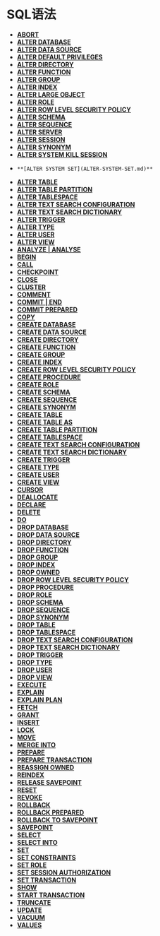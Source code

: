# SQL语法<a name="ZH-CN_TOPIC_0242370516"></a>

-   **[ABORT](ABORT.md)**  
-   **[ALTER DATABASE](ALTER-DATABASE.md)**  
-   **[ALTER DATA SOURCE](ALTER-DATA-SOURCE.md)**  
-   **[ALTER DEFAULT PRIVILEGES](ALTER-DEFAULT-PRIVILEGES.md)**  
-   **[ALTER DIRECTORY](ALTER-DIRECTORY.md)**  
-   **[ALTER FUNCTION](ALTER-FUNCTION.md)**  
-   **[ALTER GROUP](ALTER-GROUP.md)**  
-   **[ALTER INDEX](ALTER-INDEX.md)**  
-   **[ALTER LARGE OBJECT](ALTER-LARGE-OBJECT.md)**  
-   **[ALTER ROLE](ALTER-ROLE.md)**  
-   **[ALTER ROW LEVEL SECURITY POLICY](ALTER-ROW-LEVEL-SECURITY-POLICY.md)**  
-   **[ALTER SCHEMA](ALTER-SCHEMA.md)**  
-   **[ALTER SEQUENCE](ALTER-SEQUENCE.md)** 
-    **[ALTER SERVER](ALTER-SERVER.md)** 
-   **[ALTER SESSION](ALTER-SESSION.md)**  
-   **[ALTER SYNONYM](ALTER-SYNONYM.md)**  
-   **[ALTER SYSTEM KILL SESSION](ALTER-SYSTEM-KILL-SESSION.md)**
-     **[ALTER SYSTEM SET](ALTER-SYSTEM-SET.md)**
-   **[ALTER TABLE](ALTER-TABLE.md)**  
-   **[ALTER TABLE PARTITION](ALTER-TABLE-PARTITION.md)**  
-   **[ALTER TABLESPACE](ALTER-TABLESPACE.md)**  
-   **[ALTER TEXT SEARCH CONFIGURATION](ALTER-TEXT-SEARCH-CONFIGURATION.md)**  
-   **[ALTER TEXT SEARCH DICTIONARY](ALTER-TEXT-SEARCH-DICTIONARY.md)**  
-   **[ALTER TRIGGER](ALTER-TRIGGER.md)**  
-   **[ALTER TYPE](ALTER-TYPE.md)**  
-   **[ALTER USER](ALTER-USER.md)**  
-   **[ALTER VIEW](ALTER-VIEW.md)**  
-   **[ANALYZE | ANALYSE](ANALYZE-ANALYSE.md)**  
-   **[BEGIN](BEGIN.md)**  
-   **[CALL](CALL.md)**  
-   **[CHECKPOINT](CHECKPOINT.md)**  
-   **[CLOSE](CLOSE.md)**  
-   **[CLUSTER](CLUSTER.md)**  
-   **[COMMENT](COMMENT.md)**  
-   **[COMMIT | END](COMMIT-END.md)**  
-   **[COMMIT PREPARED](COMMIT-PREPARED.md)**  
-   **[COPY](COPY.md)**  
-   **[CREATE DATABASE](CREATE-DATABASE.md)**  
-   **[CREATE DATA SOURCE](CREATE-DATA-SOURCE.md)**  
-   **[CREATE DIRECTORY](CREATE-DIRECTORY.md)**  
-   **[CREATE FUNCTION](CREATE-FUNCTION.md)**  
-   **[CREATE GROUP](CREATE-GROUP.md)**  
-   **[CREATE INDEX](CREATE-INDEX.md)**  
-   **[CREATE ROW LEVEL SECURITY POLICY](CREATE-ROW-LEVEL-SECURITY-POLICY.md)**  
-   **[CREATE PROCEDURE](CREATE-PROCEDURE.md)**  
-   **[CREATE ROLE](CREATE-ROLE.md)**  
-   **[CREATE SCHEMA](CREATE-SCHEMA.md)**  
-   **[CREATE SEQUENCE](CREATE-SEQUENCE.md)**  
-   **[CREATE SYNONYM](CREATE-SYNONYM.md)**  
-   **[CREATE TABLE](CREATE-TABLE.md)**  
-   **[CREATE TABLE AS](CREATE-TABLE-AS.md)**  
-   **[CREATE TABLE PARTITION](CREATE-TABLE-PARTITION.md)**  
-   **[CREATE TABLESPACE](CREATE-TABLESPACE.md)**  
-   **[CREATE TEXT SEARCH CONFIGURATION](CREATE-TEXT-SEARCH-CONFIGURATION.md)**  
-   **[CREATE TEXT SEARCH DICTIONARY](CREATE-TEXT-SEARCH-DICTIONARY.md)**  
-   **[CREATE TRIGGER](CREATE-TRIGGER.md)**  
-   **[CREATE TYPE](CREATE-TYPE.md)**  
-   **[CREATE USER](CREATE-USER.md)**  
-   **[CREATE VIEW](CREATE-VIEW.md)**  
-   **[CURSOR](CURSOR.md)**  
-   **[DEALLOCATE](DEALLOCATE.md)**  
-   **[DECLARE](DECLARE.md)**  
-   **[DELETE](DELETE.md)**  
-   **[DO](DO.md)**  
-   **[DROP DATABASE](DROP-DATABASE.md)**  
-   **[DROP DATA SOURCE](DROP-DATA-SOURCE.md)**  
-   **[DROP DIRECTORY](DROP-DIRECTORY.md)**  
-   **[DROP FUNCTION](DROP-FUNCTION.md)**  
-   **[DROP GROUP](DROP-GROUP.md)**  
-   **[DROP INDEX](DROP-INDEX.md)**  
-   **[DROP OWNED](DROP-OWNED.md)**  
-   **[DROP ROW LEVEL SECURITY POLICY](DROP-ROW-LEVEL-SECURITY-POLICY.md)**  
-   **[DROP PROCEDURE](DROP-PROCEDURE.md)**  
-   **[DROP ROLE](DROP-ROLE.md)**  
-   **[DROP SCHEMA](DROP-SCHEMA.md)**  
-   **[DROP SEQUENCE](DROP-SEQUENCE.md)**  
-   **[DROP SYNONYM](DROP-SYNONYM.md)**  
-   **[DROP TABLE](DROP-TABLE.md)**  
-   **[DROP TABLESPACE](DROP-TABLESPACE.md)**  
-   **[DROP TEXT SEARCH CONFIGURATION](DROP-TEXT-SEARCH-CONFIGURATION.md)**  
-   **[DROP TEXT SEARCH DICTIONARY](DROP-TEXT-SEARCH-DICTIONARY.md)**  
-   **[DROP TRIGGER](DROP-TRIGGER.md)**  
-   **[DROP TYPE](DROP-TYPE.md)**  
-   **[DROP USER](DROP-USER.md)**  
-   **[DROP VIEW](DROP-VIEW.md)**  
-   **[EXECUTE](EXECUTE.md)**  
-   **[EXPLAIN](EXPLAIN.md)**  
-   **[EXPLAIN PLAN](EXPLAIN-PLAN.md)**  
-   **[FETCH](FETCH.md)**  
-   **[GRANT](GRANT.md)**  
-   **[INSERT](INSERT.md)**  
-   **[LOCK](LOCK.md)**  
-   **[MOVE](MOVE.md)**  
-   **[MERGE INTO](MERGE-INTO.md)**  
-   **[PREPARE](PREPARE.md)**  
-   **[PREPARE TRANSACTION](PREPARE-TRANSACTION.md)**  
-   **[REASSIGN OWNED](REASSIGN-OWNED.md)**  
-   **[REINDEX](REINDEX.md)**  
-   **[RELEASE SAVEPOINT](RELEASE-SAVEPOINT.md)**  
-   **[RESET](RESET.md)**  
-   **[REVOKE](REVOKE.md)**  
-   **[ROLLBACK](ROLLBACK.md)**  
-   **[ROLLBACK PREPARED](ROLLBACK-PREPARED.md)**  
-   **[ROLLBACK TO SAVEPOINT](ROLLBACK-TO-SAVEPOINT.md)**  
-   **[SAVEPOINT](SAVEPOINT.md)**  
-   **[SELECT](SELECT.md)**  
-   **[SELECT INTO](SELECT-INTO.md)**  
-   **[SET](SET.md)**  
-   **[SET CONSTRAINTS](SET-CONSTRAINTS.md)**  
-   **[SET ROLE](SET-ROLE.md)**  
-   **[SET SESSION AUTHORIZATION](SET-SESSION-AUTHORIZATION.md)**  
-   **[SET TRANSACTION](SET-TRANSACTION.md)**  
-   **[SHOW](SHOW.md)**  
-   **[START TRANSACTION](START-TRANSACTION.md)**  
-   **[TRUNCATE](TRUNCATE.md)**  
-   **[UPDATE](UPDATE.md)**  
-   **[VACUUM](VACUUM.md)**  
-   **[VALUES](VALUES.md)**  


